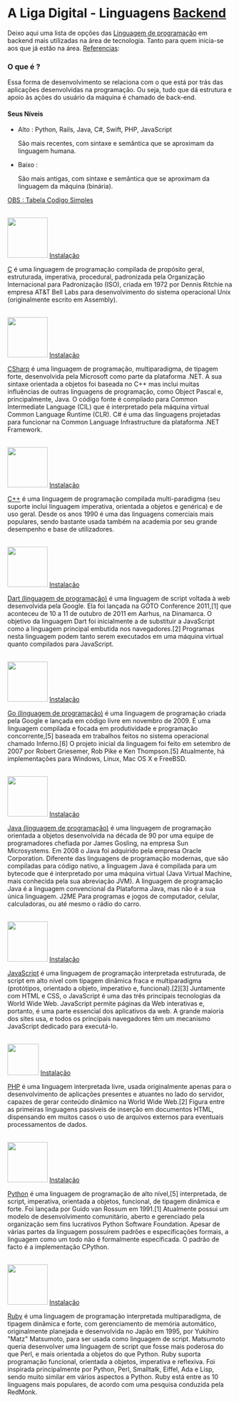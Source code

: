 # A Liga Digital - Linguagens [Backend](https://www.dicionarioinformal.com.br/back-end/#:~:text=%5BEstrangeirismo%5D%20%C3%89%20um%20termo%20que,ser%20um%20artefato%20f%C3%ADsico%20qualquer.)

Deixo aqui uma lista de opções das [Linguagem de programação](https://pt.wikipedia.org/wiki/Linguagem_de_programa%C3%A7%C3%A3o) em backend mais utilizadas na área de tecnologia. Tanto para quem inicia-se aos que já estão na área. [Referencias](https://dicasdeprogramacao.com.br/as-10-linguagens-de-programacao-mais-requisitadas-pelo-mercado/#:~:text=Todo%20programador%20web%20deve%20aprender,tamb%C3%A9m%20no%20lado%20back%2Dend.):

### O que é ?<p>
Essa forma de desenvolvimento se relaciona com o que está por trás das aplicações desenvolvidas na programação. Ou seja, tudo que dá estrutura e apoio às ações do usuário da máquina é chamado de back-end.

#### Seus Níveis <p>
* Alto : Python, Rails, Java, C#, Swift, PHP, JavaScript<p>
São mais recentes, com sintaxe e semântica que se aproximam da linguagem humana.<p> 
* Baixo : <p>
São mais antigas, com sintaxe e semântica que se aproximam da linguagem da máquina (binária).<p>

[ OBS : Tabela Codigo Simples](https://codigosimples.net/2020/01/13/lista-das-linguagens-de-programacao-mais-utilizadas-em-2019-2020/)
 
<br><img height="90" src=https://peritoemphp.com/wp-content/uploads/2019/02/letter_c_PNG22.png /> [Instalação](https://netbeans.org/community/releases/60/cpp-setup-instructions_pt_BR.html#:~:text=Selecione%20Ferramentas%20%3E%20Plug%2Dins%20no,Clique%20em%20Instalar.)

[C](https://pt.wikipedia.org/wiki/C_(linguagem_de_programa%C3%A7%C3%A3o)) é uma linguagem de programação compilada de propósito geral, estruturada, imperativa, procedural, padronizada pela Organização Internacional para Padronização (ISO), criada em 1972 por Dennis Ritchie na empresa AT&T Bell Labs para desenvolvimento do sistema operacional Unix (originalmente escrito em Assembly).

<br><img height="90" src=https://cdn.qwiklabs.com/NxEsnbdUtu7ttyU5H0ejSa32cSvv9jXYK59hd%2B0zj2E%3D /> [Instalação](https://docs.microsoft.com/pt-br/visualstudio/get-started/csharp/?view=vs-2019)

[CSharp](https://pt.wikipedia.org/wiki/C_Sharp) é uma linguagem de programação, multiparadigma, de tipagem forte, desenvolvida pela Microsoft como parte da plataforma .NET. A sua sintaxe orientada a objetos foi baseada no C++ mas inclui muitas influências de outras linguagens de programação, como Object Pascal e, principalmente, Java. O código fonte é compilado para Common Intermediate Language (CIL) que é interpretado pela máquina virtual Common Language Runtime (CLR). C# é uma das linguagens projetadas para funcionar na Common Language Infrastructure da plataforma .NET Framework.

<br><img height="90" src=https://img.icons8.com/color/452/c-plus-plus-logo.png /> [Instalação](https://netbeans.org/community/releases/60/cpp-setup-instructions_pt_BR.html#:~:text=Selecione%20Ferramentas%20%3E%20Plug%2Dins%20no,Clique%20em%20Instalar.)

[C++](https://pt.wikipedia.org/wiki/C%2B%2B) é uma linguagem de programação compilada multi-paradigma (seu suporte inclui linguagem imperativa, orientada a objetos e genérica) e de uso geral. Desde os anos 1990 é uma das linguagens comerciais mais populares, sendo bastante usada também na academia por seu grande desempenho e base de utilizadores.

<br><img height="90" src=https://dwglogo.com/wp-content/uploads/2018/03/Dart_logo.png /> 
[Instalação](https://dart.dev/)

[Dart (linguagem de programação)]() é uma linguagem de script voltada à web desenvolvida pela Google. Ela foi lançada na GOTO Conference 2011,[1] que aconteceu de 10 a 11 de outubro de 2011 em Aarhus, na Dinamarca. O objetivo da linguagem Dart foi inicialmente a de substituir a JavaScript como a linguagem principal embutida nos navegadores.[2] Programas nesta linguagem podem tanto serem executados em uma máquina virtual quanto compilados para JavaScript.

<br> <img height="90" src=https://user-images.githubusercontent.com/3613230/41752586-476b0b24-7596-11e8-95fe-8fd3faa21e8a.png /> [Instalação](http://www.golangbr.org/)

[Go (linguagem de programação)](https://pt.wikipedia.org/wiki/Go_(linguagem_de_programa%C3%A7%C3%A3o)) é uma linguagem de programação criada pela Google e lançada em código livre em novembro de 2009. É uma linguagem compilada e focada em produtividade e programação concorrente,[5] baseada em trabalhos feitos no sistema operacional chamado Inferno.[6] O projeto inicial da linguagem foi feito em setembro de 2007 por Robert Griesemer, Rob Pike e Ken Thompson.[5] Atualmente, há implementações para Windows, Linux, Mac OS X e FreeBSD.

<br><img height="90" src=https://cdn.iconscout.com/icon/free/png-256/java-43-569305.png /> [Instalação](https://www.java.com/pt-BR/download/help/windows_manual_download.html)

[Java (linguagem de programação)](https://pt.wikipedia.org/wiki/Java_(linguagem_de_programa%C3%A7%C3%A3o)) é uma linguagem de programação orientada a objetos desenvolvida na década de 90 por uma equipe de programadores chefiada por James Gosling, na empresa Sun Microsystems. Em 2008 o Java foi adquirido pela empresa Oracle Corporation. Diferente das linguagens de programação modernas, que são compiladas para código nativo, a linguagem Java é compilada para um bytecode que é interpretado por uma máquina virtual (Java Virtual Machine, mais conhecida pela sua abreviação JVM). A linguagem de programação Java é a linguagem convencional da Plataforma Java, mas não é a sua única linguagem. J2ME Para programas e jogos de computador, celular, calculadoras, ou até mesmo o rádio do carro.

<br><img height="90" src=https://icon-library.com/images/javascript-icon-png/javascript-icon-png-23.jpg /> [Instalação](https://www.javascript.com/)

[JavaScript](https://pt.wikipedia.org/wiki/JavaScript) é uma linguagem de programação interpretada estruturada, de script em alto nível com tipagem dinâmica fraca e multiparadigma (protótipos, orientado a objeto, imperativo e, funcional).[2][3] Juntamente com HTML e CSS, o JavaScript é uma das três principais tecnologias da World Wide Web. JavaScript permite páginas da Web interativas e, portanto, é uma parte essencial dos aplicativos da web. A grande maioria dos sites usa, e todos os principais navegadores têm um mecanismo JavaScript dedicado para executá-lo.

<br><img height="70" src=https://upload.wikimedia.org/wikipedia/commons/2/27/PHP-logo.svg /> [Instalação](https://www.php.net/)

[PHP](https://pt.wikipedia.org/wiki/PHP) é uma linguagem interpretada livre, usada originalmente apenas para o desenvolvimento de aplicações presentes e atuantes no lado do servidor, capazes de gerar conteúdo dinâmico na World Wide Web.[2] Figura entre as primeiras linguagens passíveis de inserção em documentos HTML, dispensando em muitos casos o uso de arquivos externos para eventuais processamentos de dados. 

<br><img height="90" src=https://www.iconfinder.com/data/icons/logos-and-brands-adobe/512/267_Python-512.png /> [Instalação](https://www.python.org/)

[Python](https://pt.wikipedia.org/wiki/Python) é uma linguagem de programação de alto nível,[5] interpretada, de script, imperativa, orientada a objetos, funcional, de tipagem dinâmica e forte. Foi lançada por Guido van Rossum em 1991.[1] Atualmente possui um modelo de desenvolvimento comunitário, aberto e gerenciado pela organização sem fins lucrativos Python Software Foundation. Apesar de várias partes da linguagem possuírem padrões e especificações formais, a linguagem como um todo não é formalmente especificada. O padrão de facto é a implementação CPython.

<br><img height="90" src=https://cdn.iconscout.com/icon/free/png-256/ruby-46-1175101.png /> [Instalação](https://www.ruby-lang.org/en/)

[Ruby](https://pt.wikipedia.org/wiki/Ruby_(linguagem_de_programa%C3%A7%C3%A3o)) é uma linguagem de programação interpretada multiparadigma, de tipagem dinâmica e forte, com gerenciamento de memória automático, originalmente planejada e desenvolvida no Japão em 1995, por Yukihiro "Matz" Matsumoto, para ser usada como linguagem de script. Matsumoto queria desenvolver uma linguagem de script que fosse mais poderosa do que Perl, e mais orientada a objetos do que Python. Ruby suporta programação funcional, orientada a objetos, imperativa e reflexiva. Foi inspirada principalmente por Python, Perl, Smalltalk, Eiffel, Ada e Lisp, sendo muito similar em vários aspectos a Python. Ruby está entre as 10 linguagens mais populares, de acordo com uma pesquisa conduzida pela RedMonk.
